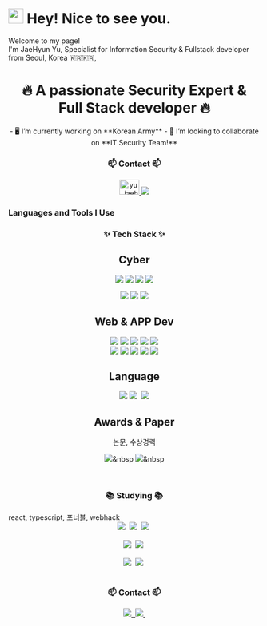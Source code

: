 <h1><img src="https://emojis.slackmojis.com/emojis/images/1531849430/4246/blob-sunglasses.gif?1531849430" width="30"/> Hey! Nice to see you.</h1>


<p>Welcome to my page! </br> I'm JaeHyun Yu, Specialist for Information Security & Fullstack developer from Seoul, Korea 🇰🇷🇰🇷</b>,  </p>

<div align="center">
<h1 align="center">🔥 A passionate Security Expert & Full Stack developer 🔥</h1>
- 🖥 I’m currently working on **Korean Army**
- 🤝 I’m looking to collaborate on **IT Security Team!**
</div>

<div align="center">
<h3 align="center">📫 Contact 📫</h3>
<p>
<a href="https://instagram.com/yu_jaehyun" target="blank"><img src="https://raw.githubusercontent.com/rahuldkjain/github-profile-readme-generator/master/src/images/icons/Social/instagram.svg" alt="yu_jaehyun" height="30" width="40" /> 
</a>
 
<a href="mailto:slade12307@gmail.com">
    <img src="https://img.shields.io/badge/slade12307@gmail.com-D14836?style=for-the-badge&logo=gmail&logoColor=white"/>
  </a>
  
</p>
</div>

<h3 align="left">Languages and Tools I Use</h3>
<h3 align="center">✨ Tech Stack ✨</h3>

<div align="center">
  <h2> Cyber</h2>
  <img src="https://img.shields.io/badge/SIEM-Security_Information_Event_Management-blue"/>
  <img src="https://img.shields.io/badge/NAC-Network_Access_Control-green"/>
  <img src="https://img.shields.io/badge/UTM-Unified_Threat_Management-%2311faf2"/>
  <img src="https://img.shields.io/badge/Virus_Management-Anti_Virus-%23ba8cde"/>
  <p>
  <img src="https://img.shields.io/badge/splunk-000000.svg?style=for-the-badge" />
  <img src="https://img.shields.io/badge/genian-000000.svg?style=for-the-badge" />
  <img src="https://img.shields.io/badge/ahnlab-000000.svg?style=for-the-badge" />
      </p>
</div>

<div align="center">
  <h2> Web & APP Dev</h2> 
  <img src="https://img.shields.io/badge/html5-E34F26.svg?style=for-the-badge&logo=html5&logoColor=white" />
 <img src="https://img.shields.io/badge/css3-1572B6.svg?style=for-the-badge&logo=css3&logoColor=white" />
  <img src="https://img.shields.io/badge/javascript-F7DF1E.svg?style=for-the-badge&logo=javascript&logoColor=20232a" />
  <img src="https://img.shields.io/badge/react-%2320232a.svg?style=for-the-badge&logo=react&logoColor=%2361DAFB" />
 <img src="https://img.shields.io/badge/typescript-%23007ACC.svg?style=for-the-badge&logo=typescript&logoColor=white"/>
 <br>
  <img src="https://img.shields.io/badge/react_native-%2320232a.svg?style=for-the-badge&logo=react&logoColor=%2361DAFB" />
  <img src="https://img.shields.io/badge/Android-3DDC84?style=for-the-badge&logo=android&logoColor=white"/>
  <img src="https://img.shields.io/badge/-RaspberryPi-C51A4A?style=for-the-badge&logo=Raspberry-Pi"/>
 <img src="https://img.shields.io/badge/-Arduino-00979D?style=for-the-badge&logo=Arduino&logoColor=white"/>
  <img src="https://img.shields.io/badge/mysql-4479A1?style=for-the-badge&logo=mysql&logoColor=white" />
  
</div>
<div align="center">
   <h2> Language </h2>
 <img src="https://img.shields.io/badge/c-%2300599C.svg?style=for-the-badge&logo=c&logoColor=white"/>
 <img src="https://img.shields.io/badge/python-3670A0?style=for-the-badge&logo=python&logoColor=ffdd54" />&nbsp
<img src="https://img.shields.io/badge/java-%23ED8B00.svg?style=for-the-badge&logo=openjdk&logoColor=white"/>

</div>

<div align="center">
  <h2> Awards & Paper </h2>
 논문, 수상경력
  
  
  <img src="https://img.shields.io/badge/numpy-4d77cf.svg?style=for-the-badge&logo=numpy&logoColor=white" />&nbsp
  <img src="https://img.shields.io/badge/Matplotlib-11557c.svg?style=for-the-badge&logo=Matplotlib&logoColor=white" />&nbsp
</div>

<br>

<h3 align="center">📚 Studying 📚</h3> react, typescript, 포너블, webhack
<div align="center">
  <img src="https://img.shields.io/badge/typescript-007ACC.svg?style=for-the-badge&logo=typescript&logoColor=white" />&nbsp
  <img src="https://img.shields.io/badge/React%20Query-FF4154?style=for-the-badge&logo=react%20query&logoColor=white" />&nbsp
  <img src="https://img.shields.io/badge/Recoil-3578E5?style=for-the-badge&logo=recoil&logoColor=white" />&nbsp
</div>

<br>


<div align="center">
  <img src="https://img.shields.io/badge/adobe%20photoshop-08253c.svg?style=for-the-badge&logo=adobe%20photoshop&logoColor=37abff" />&nbsp
  <img src="https://img.shields.io/badge/figma-F24E1E.svg?style=for-the-badge&logo=figma&logoColor=white" />&nbsp
</div>

<br>

<div align="center">
  <img src="https://img.shields.io/badge/VSCode-2C2C32.svg?style=for-the-badge&logo=visual-studio-code&logoColor=22ABF3" />&nbsp
  <img src="https://img.shields.io/badge/jupyter-2C2C32.svg?style=for-the-badge&logo=jupyter&logoColor=F37726" />&nbsp
<!--   <img src="https://img.shields.io/badge/Colab-2C2C32.svg?style=for-the-badge&logo=googlecolab&logoColor=F9AB00" />&nbsp -->
</div>

<br>

<h3 align="center">📫 Contact 📫</h3>
<div align="center">
  <a href="https://velog.io/@oka1313">
    <img src="https://img.shields.io/badge/Velog-1EBC8F?style=for-the-badge&logo=velog&logoColor=white" />&nbsp
  </a>
  <a href="mailto:slade12307@gmail.com">
    <img
      src="https://img.shields.io/badge/oka1313@gmail.com-D14836?style=for-the-badge&logo=gmail&logoColor=white"/>&nbsp
  </a>
</div>
